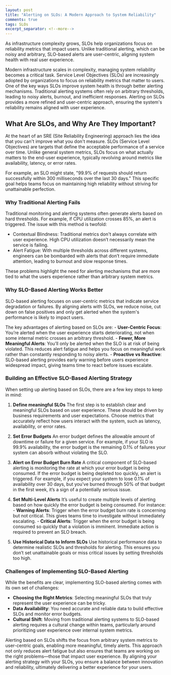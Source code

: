 ```yaml
---
layout: post
title: "Alerting on SLOs: A Modern Approach to System Reliability"
comments: true
tags: SLOs
excerpt_separator: <!--more-->
---
```


As infrastructure complexity grows, SLOs help organizations focus on reliability metrics that impact users. Unlike traditional alerting, which can be noisy and arbitrary, SLO-based alerts are user-centric, aligning system health with real user experience. 
<!--more-->

Modern infrastructure scales in complexity, managing system reliability becomes a critical task. Service Level Objectives (SLOs) are increasingly adopted by organizations to focus on reliability metrics that matter to users. One of the key ways SLOs improve system health is through better alerting mechanisms. Traditional alerting systems often rely on arbitrary thresholds, leading to noisy alerts, burnout, and inefficient responses. Alerting on SLOs provides a more refined and user-centric approach, ensuring the system's reliability remains aligned with user experience.

## What Are SLOs, and Why Are They Important?

At the heart of an SRE (Site Reliability Engineering) approach lies the idea that you can't improve what you don't measure. SLOs (Service Level Objectives) are targets that define the acceptable performance of a service over time. Unlike general system metrics, SLOs focus on what actually matters to the end-user experience, typically revolving around metrics like availability, latency, or error rates.

For example, an SLO might state, "99.9% of requests should return successfully within 300 milliseconds over the last 30 days." This specific goal helps teams focus on maintaining high reliability without striving for unattainable perfection.

### Why Traditional Alerting Fails

Traditional monitoring and alerting systems often generate alerts based on hard thresholds. For example, if CPU utilization crosses 85%, an alert is triggered. The issue with this method is twofold:

- Contextual Blindness: Traditional metrics don't always correlate with user experience. High CPU utilization doesn’t necessarily mean the service is failing.
- Alert Fatigue: With multiple thresholds across different systems, engineers can be bombarded with alerts that don’t require immediate attention, leading to burnout and slow response times.

These problems highlight the need for alerting mechanisms that are more tied to what the users experience rather than arbitrary system metrics.

### Why SLO-Based Alerting Works Better

SLO-based alerting focuses on user-centric metrics that indicate service degradation or failures. By aligning alerts with SLOs, we reduce noise, cut down on false positives and only get alerted when the system's performance is likely to impact users.

The key advantages of alerting based on SLOs are:
    - **User-Centric Focus**: You’re alerted when the user experience starts deteriorating, not when some internal metric crosses an arbitrary threshold.
    - **Fewer, More Meaningful Alerts**: You’ll only be alerted when the SLO is at risk of being violated. This reduces alert fatigue and helps you focus on meaningful work rather than constantly responding to noisy alerts.
    - **Proactive vs Reactive**: SLO-based alerting provides early warning before users experience widespread impact, giving teams time to react before issues escalate.

### Building an Effective SLO-Based Alerting Strategy

When setting up alerting based on SLOs, there are a few key steps to keep in mind:

1. **Define meaningful SLOs**
    The first step is to establish clear and meaningful SLOs based on user experience. These should be driven by business requirements and user expectations. Choose metrics that accurately reflect how users interact with the system, such as latency, availability, or error rates.
2. **Set Error Budgets**
    An error budget defines the allowable amount of downtime or failure for a given service. For example, if your SLO is 99.9% availability, the error budget is the remaining 0.1% of failures your system can absorb without violating the SLO.
3. **Alert on Error Budget Burn Rate**
    A critical component of SLO-based alerting is monitoring the rate at which your error budget is being consumed. If the error budget is being depleted too quickly, an alert is triggered. For example, if you expect your system to lose 0.1% of availability over 30 days, but you’ve burned through 50% of that budget in the first week, it’s a sign of a potentially serious issue.
4. **Set Multi-Level Alerts**
    It’s useful to create multiple levels of alerting based on how quickly the error budget is being consumed. For instance:
        - **Warning Alerts**: Trigger when the error budget burn rate is concerning but not critical. This gives teams time to investigate without immediately escalating.
        - **Critical Alerts**: Trigger when the error budget is being consumed so quickly that a violation is imminent. Immediate action is required to prevent an SLO breach.

5. **Use Historical Data to Inform SLOs**
    Use historical performance data to determine realistic SLOs and thresholds for alerting. This ensures you don’t set unattainable goals or miss critical issues by setting thresholds too high.

### Challenges of Implementing SLO-Based Alerting

While the benefits are clear, implementing SLO-based alerting comes with its own set of challenges:

- **Choosing the Right Metrics**: Selecting meaningful SLOs that truly represent the user experience can be tricky.
- **Data Availability**: You need accurate and reliable data to build effective SLOs and monitor error budgets.
- **Cultural Shift**: Moving from traditional alerting systems to SLO-based alerting requires a cultural change within teams, particularly around prioritizing user experience over internal system metrics.

Alerting based on SLOs shifts the focus from arbitrary system metrics to user-centric goals, enabling more meaningful, timely alerts. This approach not only reduces alert fatigue but also ensures that teams are working on the right problems—those that impact user experience. By aligning your alerting strategy with your SLOs, you ensure a balance between innovation and reliability, ultimately delivering a better experience for your users.
